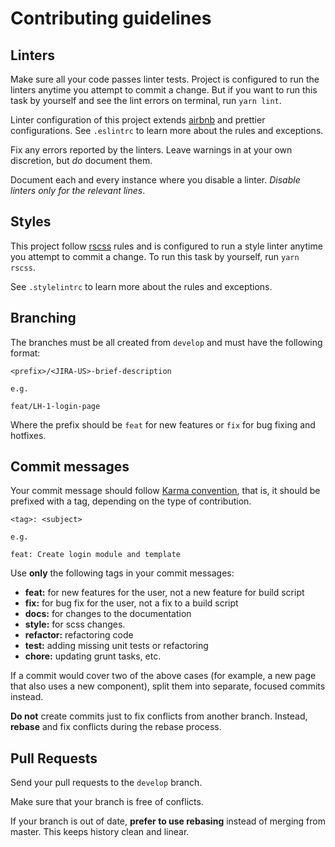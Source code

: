 # Contributing guidelines

## Linters

Make sure all your code passes linter tests. Project is configured to run the linters anytime you attempt to commit a change.
But if you want to run this task by yourself and see the lint errors on terminal, run `yarn lint`.

Linter configuration of this project extends [airbnb](https://github.com/airbnb/javascript) and prettier configurations.
See `.eslintrc` to learn more about the rules and exceptions.

Fix any errors reported by the linters. Leave warnings in at your own
discretion, but _do_ document them.

Document each and every instance where you disable a linter. _Disable linters
only for the relevant lines_.

## Styles

This project follow [rscss](https://rscss.io/) rules and is configured to run a style linter anytime you attempt to commit a change. To run this task by yourself, run `yarn rscss`.

See `.stylelintrc` to learn more about the rules and exceptions.

## Branching

The branches must be all created from `develop` and must have the following format:

~~~
<prefix>/<JIRA-US>-brief-description

e.g.

feat/LH-1-login-page
~~~

Where the prefix should be `feat` for new features or `fix` for bug fixing and hotfixes.

## Commit messages

Your commit message should follow [Karma convention](http://karma-runner.github.io/3.0/dev/git-commit-msg.html), that is, it should be prefixed with a tag, depending on the type of contribution.

~~~
<tag>: <subject>

e.g.

feat: Create login module and template
~~~

Use **only** the following tags in your commit messages:

* **feat:** for new features for the user, not a new feature for build script
* **fix:** for bug fix for the user, not a fix to a build script
* **docs:** for changes to the documentation
* **style:** for scss changes.
* **refactor:** refactoring code
* **test:** adding missing unit tests or refactoring
* **chore:** updating grunt tasks, etc.

If a commit would cover two of the above cases (for example, a new page that
also uses a new component), split them into separate, focused commits instead.

**Do not** create commits just to fix conflicts from another branch. Instead,
**rebase** and fix conflicts during the rebase process.

## Pull Requests

Send your pull requests to the `develop` branch.

Make sure that your branch is free of conflicts.

If your branch is out of date, **prefer to use rebasing** instead of merging from
master. This keeps history clean and linear.

